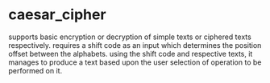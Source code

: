# caesar_cipher
supports basic encryption or decryption of simple texts or ciphered texts respectively. requires a shift code as an input which determines the position offset between the alphabets. using the shift code and respective texts, it manages to produce a text based upon the user selection of operation to be performed on it.
